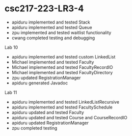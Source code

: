 # csc217-223-LR3-4

- apiduru implemented and tested Stack
- apiduru implemented and tested Queue
- zpu implemented and tested waitlist functionality
- cwang completed testing and debugging

Lab 10
- apiduru implemented and tested custom LinkedList
- Michael implemented and tested Faculty
- Michael implemented and tested FacultyRecordIO
- Michael implemented and tested FacultyDirectory
- zpu updated RegistrationManager
- apiduru generated Javadoc

Lab 11
- apiduru implemented and tested LinkedListRecursive
- apiduru implemented and tested FacultySchedule
- apiduru updated and tested Faculty
- apiduru updated and tested Course and CourseRecordIO
- apiduru updated RegistrationManager
- zpu completed testing
